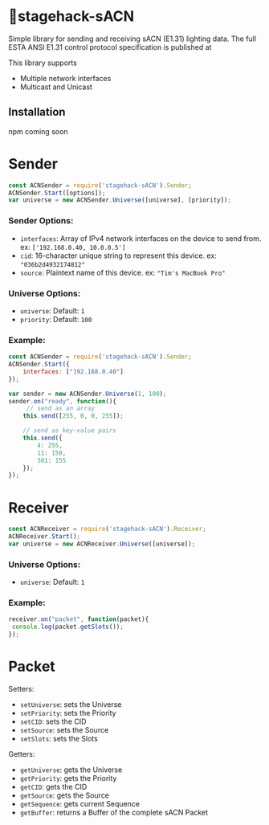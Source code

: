# 🔌stagehack-sACN
Simple library for sending and receiving sACN (E1.31) lighting data. The full ESTA ANSI E1.31 control protocol specification is published at  

This library supports
* Multiple network interfaces
* Multicast and Unicast


## Installation
npm coming soon

# Sender
```javascript
const ACNSender = require('stagehack-sACN').Sender;
ACNSender.Start([options]);
var universe = new ACNSender.Universe([universe], [priority]);
```
### Sender Options:
* `interfaces`: Array of IPv4 network interfaces on the device to send from. ex: `['192.168.0.40, 10.0.0.5']`
* `cid`: 16-character unique string to represent this device. ex: `"036b2d4932174812"`
* `source`: Plaintext name of this device. ex: `"Tim's MacBook Pro"`

### Universe Options:
* `universe`: Default: `1`
* `priority`: Default: `100`

### Example:
```javascript
const ACNSender = require('stagehack-sACN').Sender;
ACNSender.Start({
	interfaces: ["192.168.0.40"]
});

var sender = new ACNSender.Universe(1, 100);
sender.on("ready", function(){
	 // send as an array
	this.send([255, 0, 0, 255]);

	// send as key-value pairs
	this.send({
	 	4: 255,
	 	11: 150,
	 	301: 155
	});
});
```


# Receiver
```javascript
const ACNReceiver = require('stagehack-sACN').Receiver;
ACNReceiver.Start();
var universe = new ACNReceiver.Universe([universe]);
```
### Universe Options:
* `universe`: Default: `1`

### Example:
```javascript
receiver.on("packet", function(packet){
 console.log(packet.getSlots());
});
```

# Packet
Setters:
* `setUniverse`: sets the Universe
* `setPriority`: sets the Priority
* `setCID`: sets the CID
* `setSource`: sets the Source
* `setSlots`: sets the Slots

Getters:
* `getUniverse`: gets the Universe
* `getPriority`: gets the Priority
* `getCID`: gets the CID
* `getSource`: gets the Source
* `getSequence`: gets current Sequence
* `getBuffer`: returns a Buffer of the complete sACN Packet